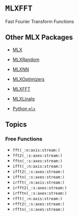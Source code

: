 # ``MLXFFT``

Fast Fourier Transform Functions

## Other MLX Packages

- [MLX](../mlx)
- [MLXRandom](../mlxrandom)
- [MLXNN](../mlxnn)
- [MLXOptimizers](../mlxoptimizers)
- [MLXFFT](../mlxfft)
- [MLXLinalg](../mlxlinalg)

- [Python `mlx`](https://ml-explore.github.io/mlx/build/html/index.html)


## Topics

### Free Functions

- ``fft(_:n:axis:stream:)``
- ``fft2(_:s:axes:stream:)``
- ``fftn(_:s:axes:stream:)``
- ``ifft(_:n:axis:stream:)``
- ``ifft2(_:s:axes:stream:)``
- ``ifftn(_:s:axes:stream:)``
- ``irfft(_:n:axis:stream:)``
- ``irfft2(_:s:axes:stream:)``
- ``irfftn(_:s:axes:stream:)``
- ``rfft(_:n:axis:stream:)``
- ``rfft2(_:s:axes:stream:)``
- ``rfftn(_:s:axes:stream:)``

